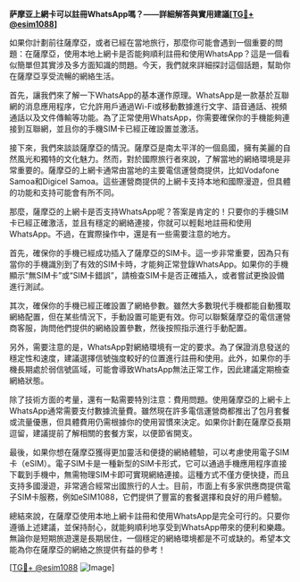 **萨摩亚上網卡可以註冊WhatsApp嗎？——詳細解答與實用建議[[TG💪+ @esim1088](https://t.me/s/esim1088)]**

如果你計劃前往薩摩亞，或者已經在當地旅行，那麼你可能會遇到一個重要的問題：在薩摩亞，使用本地上網卡是否能夠順利註冊和使用WhatsApp？這是一個看似簡單但其實涉及多方面知識的問題。今天，我們就來詳細探討這個話題，幫助你在薩摩亞享受流暢的網絡生活。

首先，讓我們來了解一下WhatsApp的基本運作原理。WhatsApp是一款基於互聯網的消息應用程序，它允許用戶通過Wi-Fi或移動數據進行文字、語音通話、視頻通話以及文件傳輸等功能。為了正常使用WhatsApp，你需要確保你的手機能夠連接到互聯網，並且你的手機SIM卡已經正確設置並激活。

接下來，我們來談談薩摩亞的情況。薩摩亞是南太平洋的一個島國，擁有美麗的自然風光和獨特的文化魅力。然而，對於國際旅行者來說，了解當地的網絡環境是非常重要的。薩摩亞的上網卡通常由當地的主要電信運營商提供，比如Vodafone Samoa和Digicel Samoa。這些運營商提供的上網卡支持本地和國際漫遊，但具體的功能和支持可能會有所不同。

那麼，薩摩亞的上網卡是否支持WhatsApp呢？答案是肯定的！只要你的手機SIM卡已經正確激活，並且有穩定的網絡連接，你就可以輕鬆地註冊和使用WhatsApp。不過，在實際操作中，還是有一些需要注意的地方。

首先，確保你的手機已經成功插入了薩摩亞的SIM卡。這一步非常重要，因為只有當你的手機識別到了有效的SIM卡時，才能夠正常登錄WhatsApp。如果你的手機顯示“無SIM卡”或“SIM卡錯誤”，請檢查SIM卡是否正確插入，或者嘗試更換設備進行測試。

其次，確保你的手機已經正確設置了網絡參數。雖然大多數現代手機都能自動獲取網絡配置，但在某些情況下，手動設置可能更有效。你可以聯繫薩摩亞的電信運營商客服，詢問他們提供的網絡設置參數，然後按照指示進行手動配置。

另外，需要注意的是，WhatsApp對網絡環境有一定的要求。為了保證消息發送的穩定性和速度，建議選擇信號強度較好的位置進行註冊和使用。此外，如果你的手機長期處於弱信號區域，可能會導致WhatsApp無法正常工作，因此建議定期檢查網絡狀態。

除了技術方面的考量，還有一點需要特別注意：費用問題。使用薩摩亞的上網卡上WhatsApp通常需要支付數據流量費。雖然現在許多電信運營商都推出了包月套餐或流量優惠，但具體費用仍需根據你的使用習慣來決定。如果你計劃在薩摩亞長期逗留，建議提前了解相關的套餐方案，以便節省開支。

最後，如果你想在薩摩亞獲得更加靈活和便捷的網絡體驗，可以考慮使用電子SIM卡（eSIM）。電子SIM卡是一種新型的SIM卡形式，它可以通過手機應用程序直接下載到手機中，無需物理SIM卡即可實現網絡連接。這種方式不僅方便快捷，而且支持多國漫遊，非常適合經常出國旅行的人士。目前，市面上有多家供應商提供電子SIM卡服務，例如eSIM1088，它們提供了豐富的套餐選擇和良好的用戶體驗。

總結來說，在薩摩亞使用本地上網卡註冊和使用WhatsApp是完全可行的。只要你遵循上述建議，並保持耐心，就能夠順利地享受到WhatsApp帶來的便利和樂趣。無論你是短期旅遊還是長期居住，一個穩定的網絡環境都是不可或缺的。希望本文能為你在薩摩亞的網絡之旅提供有益的參考！

[[TG💪+ @esim1088](https://t.me/s/esim1088) ![Image](https://i.postimg.cc/4NQfJmqS/Snipaste-2025-05-13-00-14-12.png)]